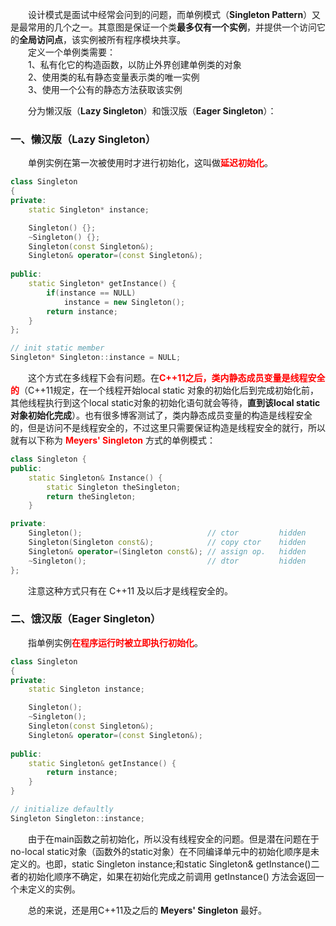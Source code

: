 &emsp;&emsp;设计模式是面试中经常会问到的问题，而单例模式（**Singleton Pattern**）又是最常用的几个之一。其意图是保证一个类**最多仅有一个实例**，并提供一个访问它的**全局访问点**，该实例被所有程序模块共享。\
&emsp;&emsp;定义一个单例类需要：\
&emsp;&emsp;1、私有化它的构造函数，以防止外界创建单例类的对象\
&emsp;&emsp;2、使用类的私有静态变量表示类的唯一实例\
&emsp;&emsp;3、使用一个公有的静态方法获取该实例

&emsp;&emsp;分为懒汉版（**Lazy Singleton**）和饿汉版（**Eager Singleton**）：
### 一、懒汉版（Lazy Singleton）
&emsp;&emsp;单例实例在第一次被使用时才进行初始化，这叫做<font color=red>**延迟初始化**</font>。

```cpp
class Singleton
{
private:
	static Singleton* instance;

	Singleton() {};
	~Singleton() {};
	Singleton(const Singleton&);
	Singleton& operator=(const Singleton&);
	
public:
	static Singleton* getInstance() {
		if(instance == NULL) 
			instance = new Singleton();
		return instance;
	}
};

// init static member
Singleton* Singleton::instance = NULL;
```
&emsp;&emsp;这个方式在多线程下会有问题。在<font color=red>**C++11之后，类内静态成员变量是线程安全的**</font>（C++11规定，在一个线程开始local static 对象的初始化后到完成初始化前，其他线程执行到这个local static对象的初始化语句就会等待，**直到该local static 对象初始化完成**）。也有很多博客测试了，类内静态成员变量的构造是线程安全的，但是访问不是线程安全的，不过这里只需要保证构造是线程安全的就行，所以就有以下称为 <font color=red>**Meyers' Singleton**</font> 方式的单例模式：
```cpp
class Singleton {
public:
    static Singleton& Instance() {
        static Singleton theSingleton;
        return theSingleton;
    }

private:
    Singleton();                            // ctor 		hidden
    Singleton(Singleton const&);            // copy ctor 	hidden
    Singleton& operator=(Singleton const&); // assign op. 	hidden
    ~Singleton();                           // dtor 		hidden
};
```
&emsp;&emsp;注意这种方式只有在 C++11 及以后才是线程安全的。
### 二、饿汉版（Eager Singleton）
&emsp;&emsp;指单例实例<font color=red>**在程序运行时被立即执行初始化**</font>。
```cpp
class Singleton
{
private:
	static Singleton instance;

	Singleton();
	~Singleton();
	Singleton(const Singleton&);
	Singleton& operator=(const Singleton&);
	
public:
	static Singleton& getInstance() {
		return instance;
	}
}

// initialize defaultly
Singleton Singleton::instance;
```
&emsp;&emsp;由于在main函数之前初始化，所以没有线程安全的问题。但是潜在问题在于no-local static对象（函数外的static对象）在不同编译单元中的初始化顺序是未定义的。也即，static Singleton instance;和static Singleton& getInstance()二者的初始化顺序不确定，如果在初始化完成之前调用 getInstance() 方法会返回一个未定义的实例。

&emsp;&emsp;总的来说，还是用C++11及之后的 **Meyers' Singleton** 最好。
